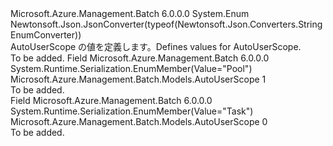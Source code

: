 <Type Name="AutoUserScope" FullName="Microsoft.Azure.Management.Batch.Models.AutoUserScope">
  <TypeSignature Language="C#" Value="public enum AutoUserScope" />
  <TypeSignature Language="ILAsm" Value=".class public auto ansi sealed AutoUserScope extends System.Enum" />
  <TypeSignature Language="DocId" Value="T:Microsoft.Azure.Management.Batch.Models.AutoUserScope" />
  <TypeSignature Language="VB.NET" Value="Public Enum AutoUserScope" />
  <TypeSignature Language="F#" Value="type AutoUserScope = " />
  <AssemblyInfo>
    <AssemblyName>Microsoft.Azure.Management.Batch</AssemblyName>
    <AssemblyVersion>6.0.0.0</AssemblyVersion>
  </AssemblyInfo>
  <Base>
    <BaseTypeName>System.Enum</BaseTypeName>
  </Base>
  <Attributes>
    <Attribute>
      <AttributeName>Newtonsoft.Json.JsonConverter(typeof(Newtonsoft.Json.Converters.StringEnumConverter))</AttributeName>
    </Attribute>
  </Attributes>
  <Docs>
    <summary>
            <span data-ttu-id="0f39c-101">AutoUserScope の値を定義します。</span><span class="sxs-lookup"><span data-stu-id="0f39c-101">Defines values for AutoUserScope.</span></span>
            </summary>
    <remarks>To be added.</remarks>
  </Docs>
  <Members>
    <Member MemberName="Pool">
      <MemberSignature Language="C#" Value="Pool" />
      <MemberSignature Language="ILAsm" Value=".field public static literal valuetype Microsoft.Azure.Management.Batch.Models.AutoUserScope Pool = int32(1)" />
      <MemberSignature Language="DocId" Value="F:Microsoft.Azure.Management.Batch.Models.AutoUserScope.Pool" />
      <MemberSignature Language="VB.NET" Value="Pool" />
      <MemberSignature Language="F#" Value="Pool = 1" Usage="Microsoft.Azure.Management.Batch.Models.AutoUserScope.Pool" />
      <MemberType>Field</MemberType>
      <AssemblyInfo>
        <AssemblyName>Microsoft.Azure.Management.Batch</AssemblyName>
        <AssemblyVersion>6.0.0.0</AssemblyVersion>
      </AssemblyInfo>
      <Attributes>
        <Attribute>
          <AttributeName>System.Runtime.Serialization.EnumMember(Value="Pool")</AttributeName>
        </Attribute>
      </Attributes>
      <ReturnValue>
        <ReturnType>Microsoft.Azure.Management.Batch.Models.AutoUserScope</ReturnType>
      </ReturnValue>
      <MemberValue>1</MemberValue>
      <Docs>
        <summary>To be added.</summary>
      </Docs>
    </Member>
    <Member MemberName="Task">
      <MemberSignature Language="C#" Value="Task" />
      <MemberSignature Language="ILAsm" Value=".field public static literal valuetype Microsoft.Azure.Management.Batch.Models.AutoUserScope Task = int32(0)" />
      <MemberSignature Language="DocId" Value="F:Microsoft.Azure.Management.Batch.Models.AutoUserScope.Task" />
      <MemberSignature Language="VB.NET" Value="Task" />
      <MemberSignature Language="F#" Value="Task = 0" Usage="Microsoft.Azure.Management.Batch.Models.AutoUserScope.Task" />
      <MemberType>Field</MemberType>
      <AssemblyInfo>
        <AssemblyName>Microsoft.Azure.Management.Batch</AssemblyName>
        <AssemblyVersion>6.0.0.0</AssemblyVersion>
      </AssemblyInfo>
      <Attributes>
        <Attribute>
          <AttributeName>System.Runtime.Serialization.EnumMember(Value="Task")</AttributeName>
        </Attribute>
      </Attributes>
      <ReturnValue>
        <ReturnType>Microsoft.Azure.Management.Batch.Models.AutoUserScope</ReturnType>
      </ReturnValue>
      <MemberValue>0</MemberValue>
      <Docs>
        <summary>To be added.</summary>
      </Docs>
    </Member>
  </Members>
</Type>